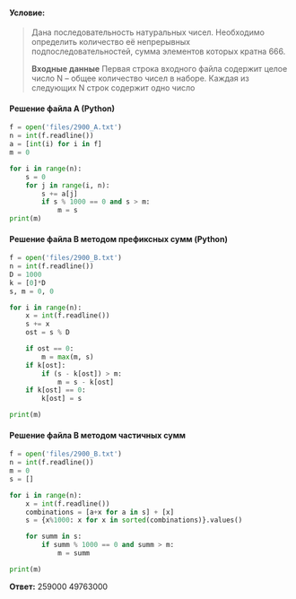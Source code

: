 #### Условие:
> Дана последовательность натуральных чисел. Необходимо определить количество её непрерывных подпоследовательностей, сумма элементов которых кратна 666.
> 
> **Входные данные**
> Первая строка входного файла содержит целое число N – общее количество чисел в наборе. Каждая из следующих N строк содержит одно число

#### Решение файла A (Python)
```python
f = open('files/2900_A.txt')
n = int(f.readline())
a = [int(i) for i in f]
m = 0

for i in range(n):
    s = 0
    for j in range(i, n):
        s += a[j]
        if s % 1000 == 0 and s > m:
            m = s
print(m)
```

#### Решение файла B методом префиксных сумм (Python)
```python
f = open('files/2900_B.txt')
n = int(f.readline())
D = 1000
k = [0]*D
s, m = 0, 0

for i in range(n):
    x = int(f.readline())
    s += x
    ost = s % D

    if ost == 0:
        m = max(m, s)
    if k[ost]:
        if (s - k[ost]) > m:
            m = s - k[ost]
    if k[ost] == 0:
        k[ost] = s

print(m)
```

#### Решение файла B методом частичных сумм
```python
f = open('files/2900_B.txt')
n = int(f.readline())
m = 0
s = []

for i in range(n):
    x = int(f.readline())
    combinations = [a+x for a in s] + [x]
    s = {x%1000: x for x in sorted(combinations)}.values()

    for summ in s:
        if summ % 1000 == 0 and summ > m:
            m = summ

print(m)
```

**Ответ:** 259000 49763000
